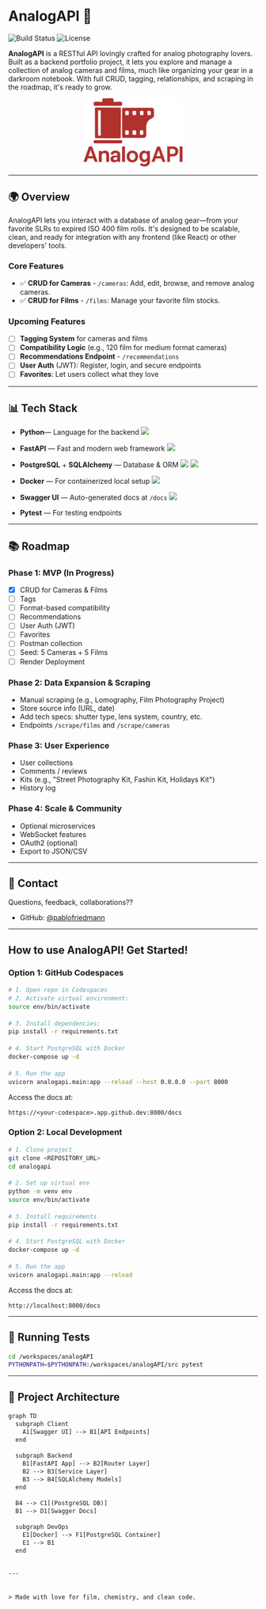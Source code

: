 # AnalogAPI 📸

![Build Status](https://img.shields.io/badge/build-passing-brightgreen)
![License](https://img.shields.io/badge/license-MIT-black)

**AnalogAPI** is a RESTful API lovingly crafted for analog photography lovers. Built as a backend portfolio project, it lets you explore and manage a collection of analog cameras and films, much like organizing your gear in a darkroom notebook. With full CRUD, tagging, relationships, and scraping in the roadmap, it's ready to grow.

<p align="center">
  <img src="AnalogAPI.svg" alt="AnalogAPI Logo" width="200" />
</p>

---

## 🌍 Overview

AnalogAPI lets you interact with a database of analog gear—from your favorite SLRs to expired ISO 400 film rolls. It's designed to be scalable, clean, and ready for integration with any frontend (like React) or other developers' tools.

### Core Features

- ✅ **CRUD for Cameras** - `/cameras`: Add, edit, browse, and remove analog cameras.
- ✅ **CRUD for Films** - `/films`: Manage your favorite film stocks.

### Upcoming Features

- ☐ **Tagging System** for cameras and films
- ☐ **Compatibility Logic** (e.g., 120 film for medium format cameras)
- ☐ **Recommendations Endpoint** - `/recommendations`
- ☐ **User Auth** (JWT): Register, login, and secure endpoints
- ☐ **Favorites**: Let users collect what they love

---

## 📊 Tech Stack

- **Python**— Language for the backend <img src="https://img.shields.io/badge/Python-FFD43B?style=for-the-badge&logo=python&logoColor=blue" />
- **FastAPI** — Fast and modern web framework <img src="https://img.shields.io/badge/fastapi-109989?style=for-the-badge&logo=FASTAPI&logoColor=white" />
- **PostgreSQL** + **SQLAlchemy** — Database & ORM <img src="https://img.shields.io/badge/PostgreSQL-316192?style=for-the-badge&logo=postgresql&logoColor=white" />  <img src="https://img.shields.io/badge/SQLAlchemy-D71F00?logo=sqlalchemy&logoColor=white" />

- **Docker** — For containerized local setup <img src="https://img.shields.io/badge/Docker-2CA5E0?style=for-the-badge&logo=docker&logoColor=white" />
- **Swagger UI** — Auto-generated docs at `/docs` <img src="https://img.shields.io/badge/Swagger-85EA2D?style=for-the-badge&logo=Swagger&logoColor=white" />
- **Pytest** — For testing endpoints

---

## 📚 Roadmap

### Phase 1: MVP (In Progress)
- [x] CRUD for Cameras & Films
- [ ] Tags
- [ ] Format-based compatibility
- [ ] Recommendations
- [ ] User Auth (JWT)
- [ ] Favorites
- [ ] Postman collection
- [ ] Seed: 5 Cameras + 5 Films
- [ ] Render Deployment

### Phase 2: Data Expansion & Scraping
- Manual scraping (e.g., Lomography, Film Photography Project)
- Store source info (URL, date)
- Add tech specs: shutter type, lens system, country, etc.
- Endpoints `/scrape/films` and `/scrape/cameras`

### Phase 3: User Experience
- User collections
- Comments / reviews
- Kits (e.g., "Street Photography Kit, Fashin Kit, Holidays Kit")
- History log

### Phase 4: Scale & Community
- Optional microservices
- WebSocket features
- OAuth2 (optional)
- Export to JSON/CSV

---

## 📢 Contact

Questions, feedback, collaborations??
- GitHub: [@pablofriedmann](https://github.com/pablofriedmann)

---

## How to use AnalogAPI! Get Started!

### Option 1: GitHub Codespaces

```bash
# 1. Open repo in Codespaces
# 2. Activate virtual environment:
source env/bin/activate

# 3. Install dependencies:
pip install -r requirements.txt

# 4. Start PostgreSQL with Docker
docker-compose up -d

# 5. Run the app
uvicorn analogapi.main:app --reload --host 0.0.0.0 --port 8000
```

Access the docs at:
```
https://<your-codespace>.app.github.dev:8000/docs
```

### Option 2: Local Development

```bash
# 1. Clone project
git clone <REPOSITORY_URL>
cd analogapi

# 2. Set up virtual env
python -m venv env
source env/bin/activate

# 3. Install requirements
pip install -r requirements.txt

# 4. Start PostgreSQL with Docker
docker-compose up -d

# 5. Run the app
uvicorn analogapi.main:app --reload
```

Access the docs at:
```
http://localhost:8000/docs
```

---

## 🔧 Running Tests

```bash
cd /workspaces/analogAPI
PYTHONPATH=$PYTHONPATH:/workspaces/analogAPI/src pytest
```

---

## 🔺 Project Architecture

```mermaid
graph TD
  subgraph Client
    A1[Swagger UI] --> B1[API Endpoints]
  end

  subgraph Backend
    B1[FastAPI App] --> B2[Router Layer]
    B2 --> B3[Service Layer]
    B3 --> B4[SQLAlchemy Models]
  end

  B4 --> C1[(PostgreSQL DB)]
  B1 --> D1[Swagger Docs]

  subgraph DevOps
    E1[Docker] --> F1[PostgreSQL Container]
    E1 --> B1
  end
```
```

---


> Made with love for film, chemistry, and clean code.


